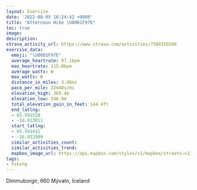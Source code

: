 ```yaml
---
layout: Exercise
date: '2022-08-05 16:24:42 +0000'
title: "Afternoon Hike \U0001F97E"
toc: true
image:
description:
strava_activity_url: https://www.strava.com/activities/7588350246
exercise_data:
  emoji: "\U0001F97E"
  average_heartrate: 97.1bpm
  max_heartrate: 115.0bpm
  average_watts: W
  max_watts: W
  distance_in_miles: 3.08mi
  pace_per_mile: 22m40s/mi
  elevation_high: 369.4m
  elevation_low: 346.9m
  total_elevation_gain_in_feet: 144.4ft
  end_latlng:
  - 65.591528
  - -16.913011
  start_latlng:
  - 65.591431
  - -16.912909
  similar_activities_count:
  similar_activities_trend:
  mapbox_image_url: https://api.mapbox.com/styles/v1/mapbox/streets-v11/static/path-5+787af2-1.0(myioKthffBIk%40j%40cADSANDq%40FKRDFHDH%40%5E%3FrA%40LGVAX%3FpAEHCVJnBFXOWEJKDMVC%60%40IRC%5CAv%40L%5BDc%40FQHMFAD%3FPJJ%3FRWF%5DNYJMJELk%40Vc%40Fg%40Pm%40Te%40DSCGRd%40FRFd%40%3F%5EFXP%5CJFJ%40Gj%40%40LFs%40HKL%3FHDJ%60%40T%3FTHX%40JJJB%40A%3FjAC%7CABhAAb%40Eh%40F%5Cp%40jADEFh%40H%5CF%3FJJ%3FCK~%40l%40z%40BC%3F%5EHQIJBDF%3FDE%3F_%40G_%40%40gAFK%3F%5BKIG%40INICQJUEOw%40EGMFKk%40GAGIKWC%5DGE%3FENCDm%40CqADaCBIK%5DRKFLJd%40HHF%40JENQRIPOJYF_%40R%3FNSPKP%5DFc%40%3FOJw%40PUFQJiB%5EwABg%40NcAp%40w%40PURw%40DYFK%5CKX_%40b%40MFBPOF%3FHHHNZlAP%5CJ%40Pk%40HCDSTc%40Hs%40HSFk%40%3FY%3FIGIKGKMFHACRCIuBM%7DAe%40kBIINEHq%40Au%40JUFm%40Ay%40BUF_AFMHC%5ETBABM%5CGDGJ%3FPITAL%5BNSRc%40CELPBI%5E%5BNAHUZUJA%5C%5BPIl%40a%40FCNMVCXUz%40_Bb%40wAKBOFAAKAQIIJWGEBIESSG%40IOAQNOJ%3FPMJ_%40LEF%40HSNM%40BFEDIRADCL%3FDED%40PYHUBc%40A%40CoAGm%40HWELE%3FYgAECKMM%5DESGIC%5DIEMQE%5DEGUu%40IQUmADqATa%40Vq%40HKVk%40Ku%40MoAFe%40EOOQSy%40UYUEEBICEGIDYDOASQEOOWIDBBOEEHMEW%5C%3FJKZGh%40CBSt%40IDETMPEEICIIB%7B%40G_%40IGIB%5DAIJG_%40KBEDG%3FGBIJGCI%40GMEAGIS%3FGGMEIJK%5EFb%40Ah%40CDYc%40%40IWc%40Kh%40Lw%40Ob%40BFEB%3FYAFGF%40GBE%40SVQARLp%40F%40Zr%40Df%40F%60%40HrFX~BEb%40IXGjAIXAvAEd%40KFOn%40KPGBIIAQ%5Bc%40EAO%40IMKG%40JY%5B%5DCMGOg%40GEWYICM%40YGMFKPGRARMt%40IFIT%3F%5C%5D%7CAElABr%40CnAUlAKNGTEFKBc%40ACDK%40QXYNG%40SUGAMFINWJOVWNWJMLKLIXINGBQRB%40GBUTKVILG%5CSVBFC%7C%40Hp%40HTD%5C%3Fb%40Bf%40NPR%3FDDBn%40Ch%40B%7C%40ZfBS%7C%40Gr%40Oj%40Ep%40K%5C%3Fl%40CZSPIPMJIj%40QvBB~%40EDC%5BG%5DCc%40IUOZSCSVOc%40ICMTG%40KUKIS%60A%3F%60%40DX%3Fn%40LFLRD%40%40NOXGBIMMEEDIVAj%40EHIHMVWPMTKn%40%60%40ARGMAKJ),pin-s-s+e5b22e(-16.91291,65.59143),pin-s-f+89ae00(-16.91302000000001,65.59152)/auto/800x800?access_token=pk.eyJ1Ijoiam9zaGJlY2ttYW4iLCJhIjoiY205eWR2aDd1MWZ6djJrbXc4a3M0bWZleiJ9.XiG9OWkNcZk2QzjJbxLB4A
tags:
- hiking
---
```




Dimmuborgir, 660 Mývatn, Iceland
